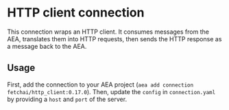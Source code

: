 # HTTP client connection

This connection wraps an HTTP client. It consumes messages from the AEA, translates them into HTTP requests, then sends the HTTP response as a message back to the AEA.

## Usage

First, add the connection to your AEA project (`aea add connection fetchai/http_client:0.17.0`). Then, update the `config` in `connection.yaml` by providing a `host` and `port` of the server.
